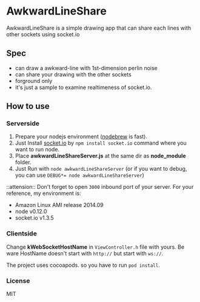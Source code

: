 # AwkwardLineShare

AwkwardLineShare is a simple drawing app that can share each lines with other sockets using socket.io

## Spec
- can draw a awkward-line with 1st-dimension perlin noise
- can share your drawing with the other sockets
- forground only
- it's just a sample to examine realtimeness of socket.io.

## How to use

### Serverside

1. Prepare your nodejs environment ([nodebrew](https://github.com/hokaccha/nodebrew) is fast).
2. Just Install [socket.io](https://github.com/Automattic/socket.io) by `npm install socket.io` command where you want to run node.
3. Place **awkwardLineShareServer.js** at the same dir as **node_module** folder. 
4. Just Run with `node awkwardLineShareServer` (or if you want to debug, you can use `DEBUG*= node awkwardLineShareServer`)

::attension:: 
Don't forget to open `3000` inbound port of your server.
For your reference, my environment is:
- Amazon Linux AMI release 2014.09
- node v0.12.0 
- socket.io v1.3.5

### Clientside

Change **kWebSocketHostName** in `ViewController.h` file with yours. Be ware HostName doesn't start with `http://` but start with `ws://`.

The project uses cocoapods. so you have to run `pod install`.

### License
MIT

